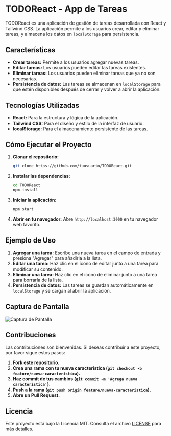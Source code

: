 # TODOReact - App de Tareas

TODOReact es una aplicación de gestión de tareas desarrollada con React y Tailwind CSS. La aplicación permite a los usuarios crear, editar y eliminar tareas, y almacena los datos en `localStorage` para persistencia.

## Características

- **Crear tareas:** Permite a los usuarios agregar nuevas tareas.
- **Editar tareas:** Los usuarios pueden editar las tareas existentes.
- **Eliminar tareas:** Los usuarios pueden eliminar tareas que ya no son necesarias.
- **Persistencia de datos:** Las tareas se almacenan en `localStorage` para que estén disponibles después de cerrar y volver a abrir la aplicación.

## Tecnologías Utilizadas

- **React:** Para la estructura y lógica de la aplicación.
- **Tailwind CSS:** Para el diseño y estilo de la interfaz de usuario.
- **localStorage:** Para el almacenamiento persistente de las tareas.

## Cómo Ejecutar el Proyecto

1. **Clonar el repositorio:**

    ```bash
    git clone https://github.com/tuusuario/TODOReact.git
    ```

2. **Instalar las dependencias:**

    ```bash
    cd TODOReact
    npm install
    ```

3. **Iniciar la aplicación:**

    ```bash
    npm start
    ```

4. **Abrir en tu navegador:** Abre `http://localhost:3000` en tu navegador web favorito.

## Ejemplo de Uso

1. **Agregar una tarea:** Escribe una nueva tarea en el campo de entrada y presiona "Agregar" para añadirla a la lista.
2. **Editar una tarea:** Haz clic en el ícono de editar junto a una tarea para modificar su contenido.
3. **Eliminar una tarea:** Haz clic en el ícono de eliminar junto a una tarea para borrarla de la lista.
4. **Persistencia de datos:** Las tareas se guardan automáticamente en `localStorage` y se cargan al abrir la aplicación.

## Captura de Pantalla

![Captura de Pantalla](https://res.cloudinary.com/dv4ukplcm/image/upload/f_auto,q_auto/v1/proyects/ccw07qyr46eossspfwhl)

## Contribuciones

Las contribuciones son bienvenidas. Si deseas contribuir a este proyecto, por favor sigue estos pasos:

1. **Fork este repositorio.**
2. **Crea una rama con tu nueva característica (`git checkout -b feature/nueva-caracteristica`).**
3. **Haz commit de tus cambios (`git commit -m 'Agrega nueva característica'`).**
4. **Push a la rama (`git push origin feature/nueva-caracteristica`).**
5. **Abre un Pull Request.**

## Licencia

Este proyecto está bajo la Licencia MIT. Consulta el archivo [LICENSE](LICENSE) para más detalles.
